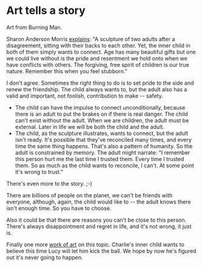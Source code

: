 # Art tells a story
Art from Burning Man.

Sharon Anderson Morris <a href="https://www.facebook.com/sharon.a.morris.5/posts/10158709734784696">explains</a>: "A sculpture of two adults after a disagreement, sitting with their backs to each other. Yet, the inner child in both of them simply wants to connect. Age has many beautiful gifts but one we could live without is the pride and resentment we hold onto when we have conflicts with others. The forgiving, free spirit of children is our true nature. Remember this when you feel stubborn."

I don't agree. Sometimes the right thing to do is to set pride to the side and renew the friendship. The child always wants to, but the adult also has a valid and important, not foolish, contribution to make -- safety. 
* The child can have the impulse to connect unconditionally, because there is an adult to put the brakes on if there is real danger. The child can't exist without the adult. When we are children, the adult must be external. Later in life we will be both the child and the adult.
* The child, as the sculpture illustrates, wants to connect, but the adult isn't ready. It's possible that they've reconciled many times, and every time the same thing happens. That's also a pattern of humanity. So the adult is constrained by memory. The adult might narrate: "I remember this person hurt me the last time I trusted them. Every time I trusted them. So as much as the child wants to reconcile, I can't. At some point it's wrong to trust."

There's even more to the story. ;-)

There are billions of people on the planet, we can't be friends with everyone, although, again, the child would like to -- the adult knows there isn't enough time. So you have to choose. 

Also it could be that there are reasons you can't be close to this person. There's always disappointment and regret in life, and it's not wrong, it just is.

Finally one more <a href="http://scripting.com/images/2020/10/29/charleyBrownFootball.png">work of art</a> on this topic. Charlie's inner child wants to believe this time Lucy will let him kick the ball. We hope by now he's figured out it's never going to happen. 

